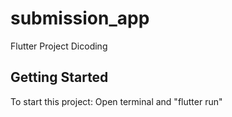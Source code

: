 # submission_app

Flutter Project Dicoding

## Getting Started
To start this project:
Open terminal and "flutter run"
